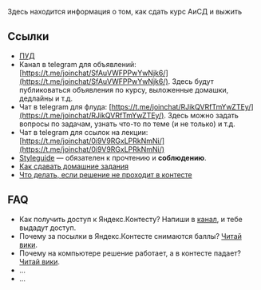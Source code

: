 Здесь находится информация о том, как сдать курс АиСД и выжить


## Ссылки

* [ПУД](https://www.hse.ru/ba/se/courses/476603295.html/)
* Канал в telegram для объявлений: [https://t.me/joinchat/SfAuVWFPPwYwNjk6/](https://t.me/joinchat/SfAuVWFPPwYwNjk6/). Здесь будут публиковаться объявления по курсу, выложенные домашки, дедлайны и т.д.
* Чат в telegram для флуда: [https://t.me/joinchat/RJikQVRfTmYwZTEy/](https://t.me/joinchat/RJikQVRfTmYwZTEy/). Здесь можно задать вопросы по задачам, узнать что-то по теме (и не только) и т.д.
* Чат в telegram для ссылок на лекции: [https://t.me/joinchat/0i9V9RGxLPRkNmNi/](https://t.me/joinchat/0i9V9RGxLPRkNmNi/)
* [Styleguide](./styleguide.md) &mdash; обязателен к прочтению и **соблюдению**.
* [Как сдавать домашние задания](./assignments.md)
* [Что делать, если решение не проходит в контесте](./troubleshooting.md)


## FAQ

* Как получить доступ к Яндекс.Контесту? Напиши в [канал](https://t.me/joinchat/SfAuVWFPPwYwNjk6/), и тебе выдадут доступ.
* Почему за посылки в Яндекс.Контесте снимаются баллы? [Читай вики](./assignments.md#Вердикты-по-задаче).
* Почему на компьютере решение работает, а в контесте падает? [Читай вики](./troubleshooting.md).
* ...
* ...
